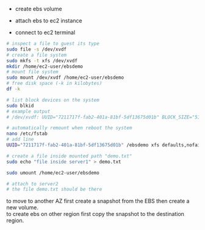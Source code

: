 - create ebs volume
- attach ebs to ec2 instance

- connect to ec2 terminal
```bash
# inspect a file to guest its type
sudo file -s /dev/xvdf
# create a file system
sudo mkfs -t xfs /dev/xvdf
mkdir /home/ec2-user/ebsdemo
# mount file system
sudo mount /dev/xvdf /home/ec2-user/ebsdemo
# free disk space (-k in kilobytes)
df -k

# list block devices on the system
sudo blkid
# example output
# /dev/xvdf: UUID="7211717f-fab2-401a-81bf-5df13675d01b" BLOCK_SIZE="512" TYPE="xfs"

# automatically remount when reboot the system
nano /etc/fstab
# add line 
UUID="7211717f-fab2-401a-81bf-5df13675d01b" /ebsdemo xfs defaults,nofail

# create a file inside mounted path "demo.txt"
sudo echo "file inside server1" > demo.txt

sudo umount /home/ec2-user/ebsdemo

# attach to server2
# the file demo.txt should be there
```

to move to another AZ first create a snapshot from the EBS then create a new volume.  
to create ebs on other region first copy the snapshot to the destination region.  
